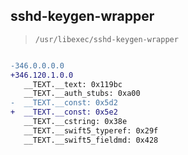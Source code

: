 ## sshd-keygen-wrapper

> `/usr/libexec/sshd-keygen-wrapper`

```diff

-346.0.0.0.0
+346.120.1.0.0
   __TEXT.__text: 0x119bc
   __TEXT.__auth_stubs: 0xa00
-  __TEXT.__const: 0x5d2
+  __TEXT.__const: 0x5e2
   __TEXT.__cstring: 0x38e
   __TEXT.__swift5_typeref: 0x29f
   __TEXT.__swift5_fieldmd: 0x428

```
